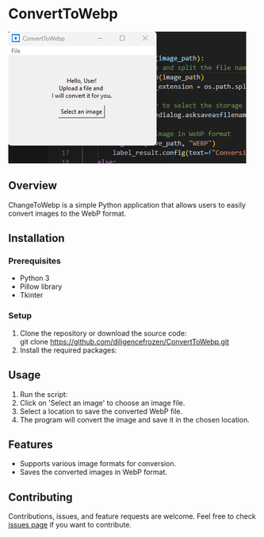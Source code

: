 # ConvertToWebp
<img src ="https://github.com/diligencefrozen/ConvertToWebp/blob/main/images/test_20240123.png?raw=true"><br/>
## Overview
ChangeToWebp is a simple Python application that allows users to easily convert images to the WebP format. 

## Installation

### Prerequisites
- Python 3
- Pillow library
- Tkinter 

### Setup
1. Clone the repository or download the source code:<br/>git clone <a href="https://github.com/diligencefrozen/ConvertToWebp.git">https://github.com/diligencefrozen/ConvertToWebp.git</a><br/>
2. Install the required packages:<br/>

## Usage
1. Run the script:
2. Click on 'Select an image' to choose an image file.
3. Select a location to save the converted WebP file.
4. The program will convert the image and save it in the chosen location.

## Features
- Supports various image formats for conversion.
- Saves the converted images in WebP format.

## Contributing
Contributions, issues, and feature requests are welcome. Feel free to check [issues page](https://github.com/diligencefrozen/ConvertToWebp/issues) if you want to contribute.



